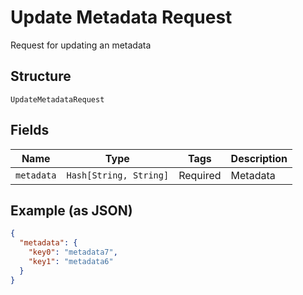 
# Update Metadata Request

Request for updating an metadata

## Structure

`UpdateMetadataRequest`

## Fields

| Name | Type | Tags | Description |
|  --- | --- | --- | --- |
| `metadata` | `Hash[String, String]` | Required | Metadata |

## Example (as JSON)

```json
{
  "metadata": {
    "key0": "metadata7",
    "key1": "metadata6"
  }
}
```


